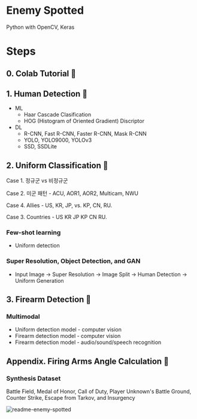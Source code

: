 # Enemy Spotted
Python with OpenCV, Keras

# Steps
## 0. Colab Tutorial :notebook:

## 1. Human Detection :runner:
- ML
  - Haar Cascade Clasification
  - HOG (Histogram of Oriented Gradient) Discriptor
- DL
  - R-CNN, Fast R-CNN, Faster R-CNN, Mask R-CNN
  - YOLO, YOLO9000, YOLOv3
  - SSD, SSDLite

## 2. Uniform Classification :shirt:

Case 1. 정규군 vs 비정규군

Case 2. 미군 패턴 - ACU, AOR1, AOR2, Multicam, NWU

Case 4. Allies - US, KR, JP, vs. KP, CN, RU.

Case 3. Countries - US KR JP KP CN RU.

### Few-shot learning
- Uniform detection

### Super Resolution, Object Detection, and GAN
- Input Image -> Super Resolution -> Image Split -> Human Detection -> Uniform Generation

## 3. Firearm Detection :gun:

### Multimodal 
- Uniform detection model - computer vision
- Firearm detection model - computer vision
- Firearm detection model - audio/sound/speech recognition

## Appendix. Firing Arms Angle Calculation :triangular_ruler:

### Synthesis Dataset
Battle Field, Medal of Honor, Call of Duty, Player Unknown's Battle Ground, Counter Strike, Escape from Tarkov, and Insurgency

![readme-enemy-spotted](https://user-images.githubusercontent.com/20737479/105256590-5fdff900-5bc9-11eb-8599-a1ea2338b542.JPG)
